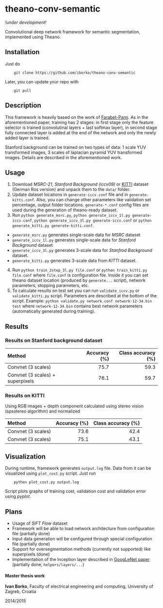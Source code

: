 # theano-conv-semantic
*!under development!*

Convolutional deep network framework for semantic segmentation, implemented using Theano.

## Installation
Just do

```
    git clone https://github.com/iborko/theano-conv-semantic
```

Later, you can update your repo with

```
    git pull
```

## Description
This framework is heavily based on the work of [Farabet-Pami][1]. As in the aforementioned paper, training has 2 stages: in first stage only the feature selector is trained (convolutinal layers + last softmax layer), in second stage fully connected layer is added at the end of the network and only the newly added layer is trained.

Stanford background can be trained on two types of data: 1 scale YUV transformed images, 3 scales of laplacian pyramid YUV transformed images. Details are described in the aforementioned work.

## Usage
1. Download *MSRC-21*, *Stanford Background (iccv09)* or [KITTI][3] dataset (German Ros version) and unpack them to the `data/` folder.
2. Update dataset locations in `generate-iccv.conf` file and in `generate-kitti.conf`. Also, you can change other parameters like validation set percentage, output folder locations. `generate-*.conf` config files are used during the generation of theano-ready dataset.
3. Run `python generate_msrc.py`, `python generate_iccv_1l.py generate-iccv.conf`, `python generate_iccv_3l.py generate-iccv.conf` or `python generate_kitti.py generate-kitti.conf`.
 * `generate_msrc.py` generates single-scale data for *MSRC* dataset
 * `generate_iccv_1l.py` generates single-scale data for *Stanford Background* dataset
 * `generate_iccv_3l.py` generates 3-scale data for *Stanfrod Background* dataset.
 * `generate_kitti.py` generates 3-scale data from *KITTI* dataset.
4. Run `python train_2step_3l.py file.conf` or `python train_kitti.py file.conf` where `file.conf` is configuration file. Inside it you can set theano dataset location (produced by `generate...` script), network parameters, stopping parameters, etc.
5. To calculate results on test set you can run `validate_iccv.py` or `validate_kitti.py` script. Parameters are described at the bottom of the script. Example: `python validate.py network.conf network-12-34.bin test` where `network-12-34.bin` contains best network parameters (automatically generated during training).

## Results

### Results on Stanford background dataset

Method | Accuracy (%) | Class accuracy (%)
:------|-------------:|-------------------:
Convnet (3 scales) | 75.7 | 59.3
Convnet (3 scales) + superpixels | 76.1 | 59.7

### Results on KITTI

Using RGB images + depth component calculated using stereo vision (spsstereo algorithm) and normalized

Method | Accuracy (%) | Class accuracy (%)
:------|-------------:|-------------------:
Convnet (3 scales) | 73.6 | 42.4
Convnet (3 scales) | 75.1 | 43.1

## Visualization
During runtime, framework generates `output.log` file. Data from it can be visualized using `plot_cost.py` script. Just run
```
    python plot_cost.py output.log
```
Script plots graphs of training cost, validation cost and validation error using *pyplot*.

## Plans
* Usage of *SIFT Flow* dataset
* Framework will be able to load network architecture from configuration file (partially done)
* Input data generation will be configured through special configuration file (partially done)
* Support for oversegmentation methods (currently not supported) like superpixels (done)
* Implementation of the Inception layer described in [GoogLeNet paper][2] (partially done, `helpers/layers/...`)

#### Master thesis work
**Ivan Borko**, Faculty of electrical engineering and computing, University of Zagreb, Croatia

2014/2015

[1]:http://yann.lecun.com/exdb/publis/pdf/farabet-pami-13.pdf
[2]:http://www.cs.unc.edu/~wliu/papers/GoogLeNet.pdf
[3]:http://refbase.cvc.uab.es/files/rrg2015.pdf
